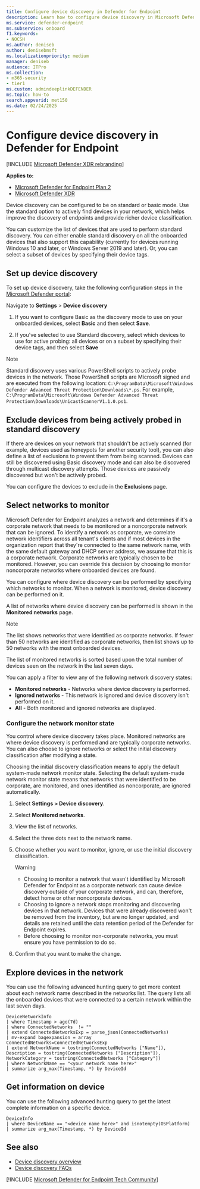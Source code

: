 ```yaml
---
title: Configure device discovery in Defender for Endpoint
description: Learn how to configure device discovery in Microsoft Defender XDR using basic or standard discovery
ms.service: defender-endpoint
ms.subservice: onboard
f1.keywords:
- NOCSH
ms.author: deniseb
author: denisebmsft
ms.localizationpriority: medium
manager: deniseb
audience: ITPro
ms.collection: 
- m365-security
- tier1
ms.custom: admindeeplinkDEFENDER
ms.topic: how-to
search.appverid: met150
ms.date: 02/24/2025
---
```


# Configure device discovery in Defender for Endpoint

[!INCLUDE [Microsoft Defender XDR rebranding](../includes/microsoft-defender.md)]

**Applies to:**

- [Microsoft Defender for Endpoint Plan 2](microsoft-defender-endpoint.md)
- [Microsoft Defender XDR](/defender-xdr)

Device discovery can be configured to be on standard or basic mode. Use the standard option to actively find devices in your network, which helps improve the discovery of endpoints and provide richer device classification.

You can customize the list of devices that are used to perform standard discovery. You can either enable standard discovery on all the onboarded devices that also support this capability (currently for devices running Windows 10 and later, or Windows Server 2019 and later). Or, you can select a subset of devices by specifying their device tags.

## Set up device discovery

To set up device discovery, take the following configuration steps in the [Microsoft Defender portal](https://security.microsoft.com):

Navigate to **Settings** > **Device discovery**

1. If you want to configure Basic as the discovery mode to use on your onboarded devices, select **Basic** and then select **Save**.

2. If you've selected to use Standard discovery, select which devices to use for active probing: all devices or on a subset by specifying their device tags, and then select **Save**

> [!NOTE]
> Standard discovery uses various PowerShell scripts to actively probe devices in the network. Those PowerShell scripts are Microsoft signed and are executed from the following location: `C:\ProgramData\Microsoft\Windows Defender Advanced Threat Protection\Downloads\*.ps`. For example, `C:\ProgramData\Microsoft\Windows Defender Advanced Threat Protection\Downloads\UnicastScannerV1.1.0.ps1`.

## Exclude devices from being actively probed in standard discovery

If there are devices on your network that shouldn't be actively scanned (for example, devices used as honeypots for another security tool), you can also define a list of exclusions to prevent them from being scanned. Devices can still be discovered using Basic discovery mode and can also be discovered through multicast discovery attempts. Those devices are passively discovered but won't be actively probed.

You can configure the devices to exclude in the **Exclusions** page.

## Select networks to monitor

Microsoft Defender for Endpoint analyzes a network and determines if it's a corporate network that needs to be monitored or a noncorporate network that can be ignored. To identify a network as corporate, we correlate network identifiers across all tenant's clients and if most devices in the organization report that they're connected to the same network name, with the same default gateway and DHCP server address, we assume that this is a corporate network. Corporate networks are typically chosen to be monitored. However, you can override this decision by choosing to monitor noncorporate networks where onboarded devices are found.

You can configure where device discovery can be performed by specifying which networks to monitor. When a network is monitored, device discovery can be performed on it.

A list of networks where device discovery can be performed is shown in the **Monitored networks** page.

> [!NOTE]
> The list shows networks that were identified as corporate networks. If fewer than 50 networks are identified as corporate networks, then list shows up to 50 networks with the most onboarded devices.

The list of monitored networks is sorted based upon the total number of devices seen on the network in the last seven days.

You can apply a filter to view any of the following network discovery states:

- **Monitored networks** - Networks where device discovery is performed.
- **Ignored networks** - This network is ignored and device discovery isn't performed on it.
- **All** - Both monitored and ignored networks are displayed.

### Configure the network monitor state

You control where device discovery takes place. Monitored networks are where device discovery is performed and are typically corporate networks. You can also choose to ignore networks or select the initial discovery classification after modifying a state.

Choosing the initial discovery classification means to apply the default system-made network monitor state. Selecting the default system-made network monitor state means that networks that were identified to be corporate, are monitored, and ones identified as noncorporate, are ignored automatically.

1. Select **Settings > Device discovery**.

2. Select **Monitored networks**.

3. View the list of networks.

4. Select the three dots next to the network name.

5. Choose whether you want to monitor, ignore, or use the initial discovery classification.

   > [!WARNING]
   >
   > - Choosing to monitor a network that wasn't identified by Microsoft Defender for Endpoint as a corporate network can cause device discovery outside of your corporate network, and can, therefore, detect home or other noncorporate devices.
   > - Choosing to ignore a network stops monitoring and discovering devices in that network. Devices that were already discovered won't be removed from the inventory, but are no longer updated, and details are retained until the data retention period of the Defender for Endpoint expires.
   > - Before choosing to monitor non-corporate networks, you must ensure you have permission to do so. <br>

6. Confirm that you want to make the change.

## Explore devices in the network

You can use the following advanced hunting query to get more context about each network name described in the networks list. The query lists all the onboarded devices that were connected to a certain network within the last seven days.

```kusto
DeviceNetworkInfo
| where Timestamp > ago(7d)
| where ConnectedNetworks  != ""
| extend ConnectedNetworksExp = parse_json(ConnectedNetworks)
| mv-expand bagexpansion = array ConnectedNetworks=ConnectedNetworksExp
| extend NetworkName = tostring(ConnectedNetworks ["Name"]), Description = tostring(ConnectedNetworks ["Description"]), NetworkCategory = tostring(ConnectedNetworks ["Category"])
| where NetworkName == "<your network name here>"
| summarize arg_max(Timestamp, *) by DeviceId
```

## Get information on device

You can use the following advanced hunting query to get the latest complete information on a specific device.

```kusto
DeviceInfo
| where DeviceName == "<device name here>" and isnotempty(OSPlatform)
| summarize arg_max(Timestamp, *) by DeviceId
```

## See also

- [Device discovery overview](device-discovery.md)
- [Device discovery FAQs](device-discovery-faq.md)

[!INCLUDE [Microsoft Defender for Endpoint Tech Community](../includes/defender-mde-techcommunity.md)]
